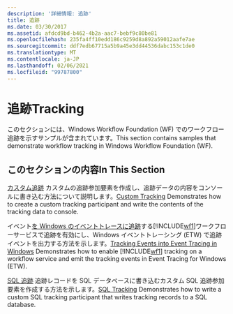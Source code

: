 ```yaml
---
description: '詳細情報: 追跡'
title: 追跡
ms.date: 03/30/2017
ms.assetid: afdcd9bd-b462-4b2a-aac7-bebf9c80be81
ms.openlocfilehash: 235fa4ff10edd186c9259d8a892a59012aafe7ae
ms.sourcegitcommit: ddf7edb67715a5b9a45e3dd44536dabc153c1de0
ms.translationtype: MT
ms.contentlocale: ja-JP
ms.lasthandoff: 02/06/2021
ms.locfileid: "99787800"
---
```

# <a name="tracking"></a><span data-ttu-id="9a0d7-103">追跡</span><span class="sxs-lookup"><span data-stu-id="9a0d7-103">Tracking</span></span>

<span data-ttu-id="9a0d7-104">このセクションには、Windows Workflow Foundation (WF) でのワークフロー追跡を示すサンプルが含まれています。</span><span class="sxs-lookup"><span data-stu-id="9a0d7-104">This section contains samples that demonstrate workflow tracking in Windows Workflow Foundation (WF).</span></span>

## <a name="in-this-section"></a><span data-ttu-id="9a0d7-105">このセクションの内容</span><span class="sxs-lookup"><span data-stu-id="9a0d7-105">In This Section</span></span>

 <span data-ttu-id="9a0d7-106">[カスタム追跡](custom-tracking.md) カスタムの追跡参加要素を作成し、追跡データの内容をコンソールに書き込む方法について説明します。</span><span class="sxs-lookup"><span data-stu-id="9a0d7-106">[Custom Tracking](custom-tracking.md) Demonstrates how to create a custom tracking participant and write the contents of the tracking data to console.</span></span>

 <span data-ttu-id="9a0d7-107">イベント[を Windows のイベントトレースに追跡](tracking-events-into-event-tracing-in-windows.md)する[!INCLUDE[wf1](../../../../includes/wf1-md.md)]ワークフローサービスで追跡を有効にし、Windows イベントトレーシング (ETW) で追跡イベントを出力する方法を示します。</span><span class="sxs-lookup"><span data-stu-id="9a0d7-107">[Tracking Events into Event Tracing in Windows](tracking-events-into-event-tracing-in-windows.md) Demonstrates how to enable [!INCLUDE[wf1](../../../../includes/wf1-md.md)] tracking on a workflow service and emit the tracking events in Event Tracing for Windows (ETW).</span></span>

 <span data-ttu-id="9a0d7-108">[SQL 追跡](sql-tracking.md) 追跡レコードを SQL データベースに書き込むカスタム SQL 追跡参加要素を作成する方法を示します。</span><span class="sxs-lookup"><span data-stu-id="9a0d7-108">[SQL Tracking](sql-tracking.md) Demonstrates how to write a custom SQL tracking participant that writes tracking records to a SQL database.</span></span>

